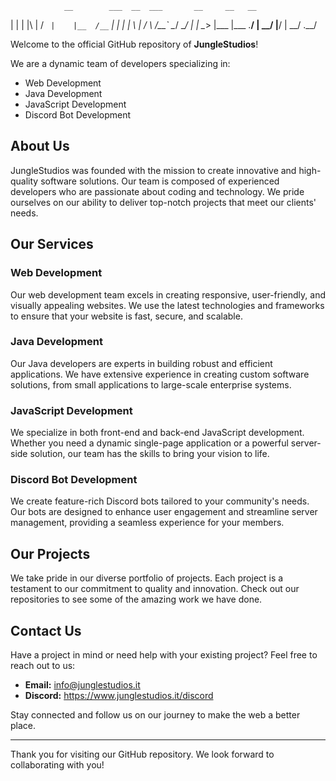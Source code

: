 
                __        ___  __  ___       __     __   __  
   | |  | |\ | / _` |    |__  /__`  |  |  | |  \ | /  \ /__` 
\__/ \__/ | \| \__> |___ |___ .__/  |  \__/ |__/ | \__/ .__/ 

Welcome to the official GitHub repository of **JungleStudios**!

We are a dynamic team of developers specializing in:
- Web Development
- Java Development
- JavaScript Development
- Discord Bot Development

## About Us

JungleStudios was founded with the mission to create innovative and high-quality software solutions. Our team is composed of experienced developers who are passionate about coding and technology. We pride ourselves on our ability to deliver top-notch projects that meet our clients' needs.

## Our Services

### Web Development
Our web development team excels in creating responsive, user-friendly, and visually appealing websites. We use the latest technologies and frameworks to ensure that your website is fast, secure, and scalable.

### Java Development
Our Java developers are experts in building robust and efficient applications. We have extensive experience in creating custom software solutions, from small applications to large-scale enterprise systems.

### JavaScript Development
We specialize in both front-end and back-end JavaScript development. Whether you need a dynamic single-page application or a powerful server-side solution, our team has the skills to bring your vision to life.

### Discord Bot Development
We create feature-rich Discord bots tailored to your community's needs. Our bots are designed to enhance user engagement and streamline server management, providing a seamless experience for your members.

## Our Projects

We take pride in our diverse portfolio of projects. Each project is a testament to our commitment to quality and innovation. Check out our repositories to see some of the amazing work we have done.

## Contact Us

Have a project in mind or need help with your existing project? Feel free to reach out to us:

- **Email:** info@junglestudios.it
- **Discord:** https://www.junglestudios.it/discord

Stay connected and follow us on our journey to make the web a better place.

---

Thank you for visiting our GitHub repository. We look forward to collaborating with you!

